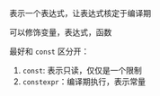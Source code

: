 表示一个表达式，让表达式核定于编译期

可以修饰变量，表达式，函数

最好和 `const` 区分开：
1. `const`: 表示只读，仅仅是一个限制
2. `constexpr`：编译期执行，表示常量
